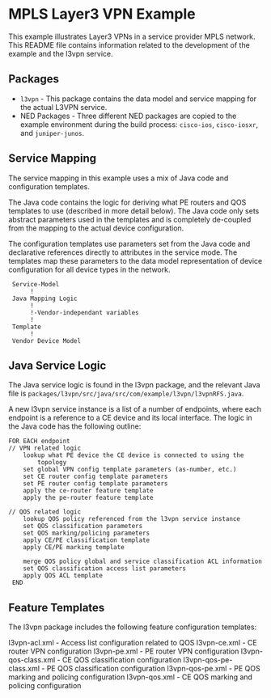 MPLS Layer3 VPN Example
=======================

This example illustrates Layer3 VPNs in a service provider MPLS network. This
README file contains information related to the development of the example and
the l3vpn service.

Packages
--------

* `l3vpn` - This package contains the data model and service mapping for the
  actual L3VPN service.
* NED Packages - Three different NED packages are copied to the example
  environment during the build process: `cisco-ios`, `cisco-iosxr`, and
  `juniper-junos`.

Service Mapping
---------------

The service mapping in this example uses a mix of Java code and configuration
templates.

The Java code contains the logic for deriving what PE routers and QOS
templates to use (described in more detail below). The Java code only sets
abstract parameters used in the templates and is completely de-coupled from the
mapping to the actual device configuration.

The configuration templates use parameters set from the Java code and
declarative references directly to attributes in the service mode. The
templates map these parameters to the data model representation of device
configuration for all device types in the network.

     Service-Model
          !
     Java Mapping Logic
          !
          !-Vendor-independant variables
          !
     Template
          !
     Vendor Device Model

Java Service Logic
------------------

The Java service logic is found in the l3vpn package, and the relevant Java
file is `packages/l3vpn/src/java/src/com/example/l3vpn/l3vpnRFS.java`.

A new l3vpn service instance is a list of a number of endpoints, where each
endpoint is a reference to a CE device and its local interface. The logic in
the Java code has the following outline:

    FOR EACH endpoint
    // VPN related logic
        lookup what PE device the CE device is connected to using the
            topology
        set global VPN config template parameters (as-number, etc.)
        set CE router config template parameters
        set PE router config template parameters
        apply the ce-router feature template
        apply the pe-router feature template

    // QOS related logic
        lookup QOS policy referenced from the l3vpn service instance
        set QOS classification parameters
        set QOS marking/policing parameters
        apply CE/PE classification template
        apply CE/PE marking template

        merge QOS policy global and service classification ACL information
        set QOS classification access list parameters
        apply QOS ACL template
     END

Feature Templates
-----------------

The l3vpn package includes the following feature configuration templates:

l3vpn-acl.xml            - Access list configuration related to QOS
l3vpn-ce.xml             - CE router VPN configuration
l3vpn-pe.xml             - PE router VPN configuration
l3vpn-qos-class.xml      - CE QOS classification configuration
l3vpn-qos-pe-class.xml   - PE QOS classification configuration
l3vpn-qos-pe.xml         - PE QOS marking and policing configuration
l3vpn-qos.xml            - CE QOS marking and policing configuration
